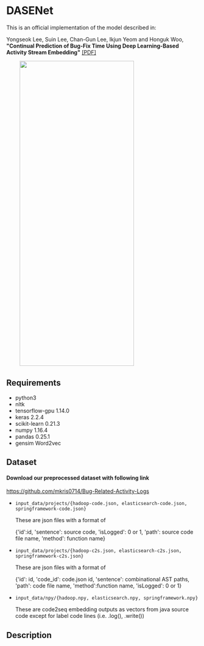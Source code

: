 # DASENet
This is an official implementation of the model described in:

Yongseok Lee, Suin Lee, Chan-Gun Lee, Ikjun Yeom and Honguk Woo, **"Continual Prediction of Bug-Fix Time Using Deep Learning-Based Activity Stream Embedding"** [[PDF]](https://ieeexplore.ieee.org/stamp/stamp.jsp?tp=&arnumber=8955829)

&nbsp;&nbsp;&nbsp;&nbsp;&nbsp;&nbsp;&nbsp;&nbsp;&nbsp;<img src="https://github.com/dooinee/DASENet/blob/master/model.PNG" width="300" height="800"/>


## Requirements
- python3
- nltk
- tensorflow-gpu 1.14.0
- keras 2.2.4
- scikit-learn 0.21.3
- numpy 1.16.4
- pandas 0.25.1
- gensim Word2vec


## Dataset

#### Download our preprocessed dataset with following link 
https://github.com/mkris0714/Bug-Related-Activity-Logs

- `input_data/projects/{hadoop-code.json, elasticsearch-code.json, springframework-code.json}`

  These are json files with a format of
  
  {'id':id, 'sentence': source code, 'isLogged': 0 or 1, 'path': source code file name, 'method': function name}

- `input_data/projects/{hadoop-c2s.json, elasticsearch-c2s.json, springframework-c2s.json}`

  These are json files with a format of
  
  {'id': id, 'code_id': code.json id, 'sentence': combinational AST paths, 'path': code file name, 'method':function name, 'isLogged': 0 or 1}

- `input_data/npy/{hadoop.npy, elasticsearch.npy, springframework.npy}`

  These are code2seq embedding outputs as vectors from java source code except for label code lines (i.e. .log(), .write())


## Description


